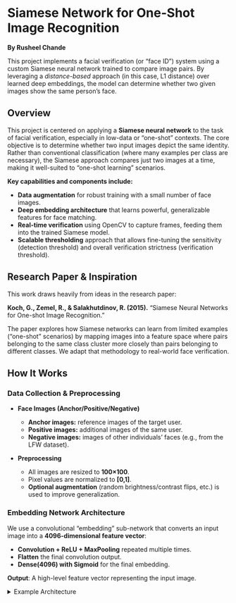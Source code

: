 # Siamese Network for One-Shot Image Recognition

**By Rusheel Chande**

This project implements a facial verification (or “face ID”) system using a custom Siamese neural network trained to compare image pairs. By leveraging a *distance-based* approach (in this case, L1 distance) over learned deep embeddings, the model can determine whether two given images show the same person’s face.

## Overview

This project is centered on applying a **Siamese neural network** to the task of facial verification, especially in low-data or “one-shot” contexts. The core objective is to determine whether two input images depict the same identity. Rather than conventional classification (where many examples per class are necessary), the Siamese approach compares just two images at a time, making it well-suited to “one-shot learning” scenarios.

**Key capabilities and components include:**
- **Data augmentation** for robust training with a small number of face images.
- **Deep embedding architecture** that learns powerful, generalizable features for face matching.
- **Real-time verification** using OpenCV to capture frames, feeding them into the trained Siamese model.
- **Scalable thresholding** approach that allows fine-tuning the sensitivity (detection threshold) and overall verification strictness (verification threshold).

## Research Paper & Inspiration

This work draws heavily from ideas in the research paper:

**Koch, G., Zemel, R., & Salakhutdinov, R. (2015).** “Siamese Neural Networks for One-shot Image Recognition.”

The paper explores how Siamese networks can learn from limited examples (“one-shot” scenarios) by mapping images into a feature space where pairs belonging to the same class cluster more closely than pairs belonging to different classes. We adapt that methodology to real-world face verification.

## How It Works

### Data Collection & Preprocessing

- **Face Images (Anchor/Positive/Negative)**
  - **Anchor images:** reference images of the target user.
  - **Positive images:** additional images of the same user.
  - **Negative images:** images of other individuals’ faces (e.g., from the LFW dataset).

- **Preprocessing**
  - All images are resized to **100×100**.
  - Pixel values are normalized to **[0,1]**.
  - **Optional augmentation** (random brightness/contrast flips, etc.) is used to improve generalization.

### Embedding Network Architecture
We use a convolutional “embedding” sub-network that converts an input image into a **4096-dimensional feature vector**:

- **Convolution + ReLU + MaxPooling** repeated multiple times.
- **Flatten** the final convolution output.
- **Dense(4096) with Sigmoid** for the final embedding.

**Output**: A high-level feature vector representing the input image.

<details>
<summary>Example Architecture</summary>

```plaintext
Input (100x100x3)
 ┃
 ┣━ Conv2D(64, kernel=10x10, ReLU) -> MaxPool2D
 ┃
 ┣━ Conv2D(128, kernel=7x7, ReLU) -> MaxPool2D
 ┃
 ┣━ Conv2D(128, kernel=4x4, ReLU) -> MaxPool2D
 ┃
 ┣━ Conv2D(256, kernel=4x4, ReLU)
 ┃
 ┗━ Flatten -> Dense(4096, activation='sigmoid')
       ┗━ Output: 4096-D embedding
```
</details>

